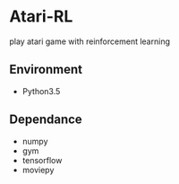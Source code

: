 # Atari-RL
play atari game with reinforcement learning

## Environment
* Python3.5

## Dependance
* numpy
* gym
* tensorflow
* moviepy

